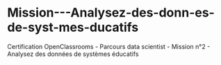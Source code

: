 # Mission---Analysez-des-donn-es-de-syst-mes-ducatifs
Certification OpenClassrooms - Parcours data scientist - Mission n°2 - Analysez des données de systèmes éducatifs
